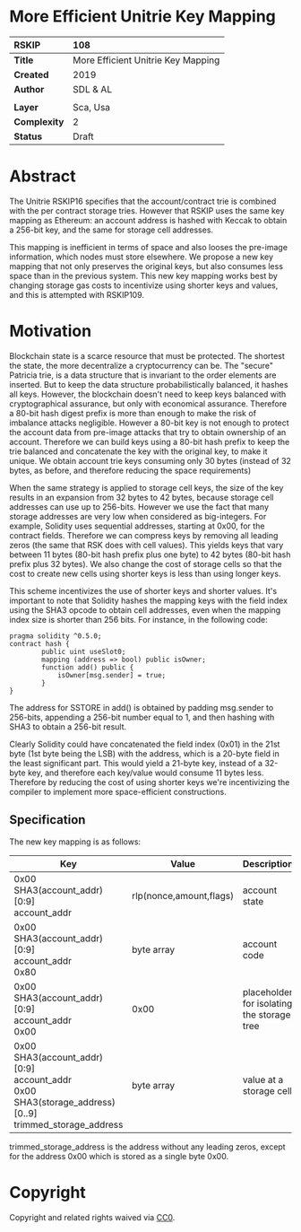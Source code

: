 #  More Efficient Unitrie Key Mapping  

| RSKIP          | 108                                |
| :------------- | :--------------------------------- |
| **Title**      | More Efficient Unitrie Key Mapping |
| **Created**    | 2019                               |
| **Author**     | SDL & AL                           |
|                |                                    |
| **Layer**      | Sca, Usa                           |
| **Complexity** | 2                                  |
| **Status**     | Draft                              |

# Abstract

The Unitrie RSKIP16 specifies that the account/contract trie is combined with the per contract storage tries. However that RSKIP uses the same key mapping as Ethereum: an account address is hashed with Keccak to obtain a 256-bit key, and the same for storage cell addresses.

This mapping is inefficient in terms of space and also looses the pre-image information, which nodes must store elsewhere. We propose a new key mapping that not only preserves the original keys, but also consumes less space than in the previous system. This new key mapping works best by changing storage gas costs to incentivize using shorter keys and values, and this is attempted with RSKIP109.

# Motivation

Blockchain state is a scarce resource that must be protected. The shortest the state, the more decentralize a cryptocurrency can be. The "secure" Patricia trie, is a data structure that is invariant to the order elements are inserted. But to keep the data structure probabilistically balanced, it hashes all keys. However, the blockchain doesn't need to keep keys balanced with cryptographical assurance, but only with economical assurance. Therefore a 80-bit hash digest prefix is more than enough to make the risk of imbalance attacks negligible. However a 80-bit key is not enough to protect the account data from pre-image attacks that try to obtain ownership of an account. Therefore we can build keys using a 80-bit hash prefix to keep the trie balanced and concatenate the key with the original key, to make it unique. We obtain account trie keys consuming only 30 bytes (instead of 32 bytes, as before, and therefore reducing the space requirements)

When the same strategy is applied to storage cell keys, the size of the key results in an expansion from 32 bytes to 42 bytes, because storage cell addresses can use up to 256-bits. However we use the fact that many storage addresses are very low when considered as big-integers. For example, Solidity uses sequential addresses, starting at 0x00, for the contract fields. Therefore we can compress keys by removing all leading zeros (the same that RSK does with cell values). This yields keys that vary between 11 bytes (80-bit hash prefix plus one byte) to 42 bytes (80-bit hash prefix plus 32 bytes). We also change the cost of storage cells so that the cost to create new cells using shorter keys is less than using longer keys. 

This scheme incentivizes the use of shorter keys and shorter values. It's important to note that Solidity hashes the mapping keys with the field index using the SHA3 opcode to obtain cell addresses, even when the mapping index size is shorter than 256 bits. For instance, in the following code:

```
pragma solidity ^0.5.0;
contract hash {
        public uint useSlot0;
        mapping (address => bool) public isOwner;    
        function add() public {
            isOwner[msg.sender] = true;
        }
}
```

The address for SSTORE in add() is obtained by padding msg.sender to 256-bits, appending a 256-bit number equal to 1, and then hashing with SHA3 to obtain a 256-bit result.

Clearly Solidity could have concatenated the field index (0x01) in the 21st byte (1st byte being the LSB) with the address, which is a 20-byte field in the least significant part. This would yield a 21-byte key, instead of a 32-byte key,  and therefore each key/value would consume 11 bytes less.  Therefore by reducing the cost of using shorter keys we're incentivizing the compiler to implement more space-efficient constructions.



## Specification

 The new key mapping is as follows:

| Key                                                          | Value                   | Description                                |
| ------------------------------------------------------------ | ----------------------- | ------------------------------------------ |
| 0x00<br />SHA3(account_addr)[0:9]<br />account_addr          | rlp(nonce,amount,flags) | account state                              |
| 0x00<br />SHA3(account_addr)[0:9]<br />account_addr<br />0x80 | byte array              | account code                               |
| 0x00<br />SHA3(account_addr)[0:9]<br />account_addr<br />0x00 | 0x00                    | placeholder for isolating the storage tree |
| 0x00<br />SHA3(account_addr)[0:9]<br />account_addr<br />0x00<br />SHA3(storage_address)[0..9]   trimmed_storage_address | byte array              | value at a storage cell                    |

trimmed_storage_address is the address without any leading zeros, except for the address 0x00 which is stored as a single byte 0x00. 



# **Copyright**

Copyright and related rights waived via [CC0](https://creativecommons.org/publicdomain/zero/1.0/).



```

```
